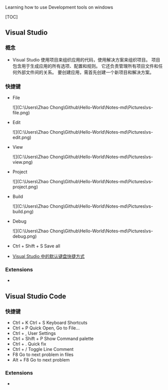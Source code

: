 Learning how to use Development tools on windows

[TOC]

## Visual Studio

### 概念
* Visual Studio 使用项目来组织应用的代码，使用解决方案来组织项目。 项目包含用于生成应用的所有选项、配置和规则。 它还负责管理所有项目文件和任何外部文件间的关系。 要创建应用，需首先创建一个新项目和解决方案。

### 快捷键

* File

  ![](C:\Users\Zhao Chong\Github\Hello-World\Notes-md\Pictures\vs-file.png)

* Edit

  ![](C:\Users\Zhao Chong\Github\Hello-World\Notes-md\Pictures\vs-edit.png)

* View

  ![](C:\Users\Zhao Chong\Github\Hello-World\Notes-md\Pictures\vs-view.png)

* Project

  ![](C:\Users\Zhao Chong\Github\Hello-World\Notes-md\Pictures\vs-project.png)

* Build

  ![](C:\Users\Zhao Chong\Github\Hello-World\Notes-md\Pictures\vs-build.png)

* Debug

  ![](C:\Users\Zhao Chong\Github\Hello-World\Notes-md\Pictures\vs-debug.png)


* Ctrl + Shift + S	Save all
* [Visual Studio 中的默认键盘快捷方式](<https://docs.microsoft.com/zh-cn/visualstudio/ide/default-keyboard-shortcuts-in-visual-studio?view=vs-2019>)

### Extensions

*




## Visual Studio Code

### 快捷键

* Ctrl + K Ctrl + S	Keyboard Shortcuts
* Ctrl + P	Quick Open, Go to File...
* Ctrl + ,	User Settings
* Ctrl + Shift + P	Show Command palette
* Ctrl + .	Quick fix
* Ctrl + /	Toggle Line Comment
* F8	Go to next problem in files
* Alt + F8	Go to next problem
### Extensions

*